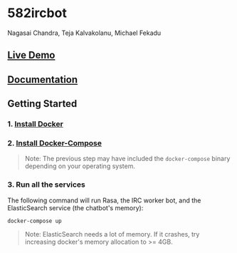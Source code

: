 # 582ircbot

Nagasai Chandra, Teja Kalvakolanu, Michael Fekadu

## [Live Demo][1]

## [Documentation][2]

## Getting Started

### 1. [Install Docker][3]

### 2. [Install Docker-Compose][4]

> Note: The previous step may have included the `docker-compose` binary depending on your operating system.

### 3. Run all the services

The following command will run Rasa, the IRC worker bot, and the ElasticSearch service (the chatbot's memory):

```
docker-compose up
```

> Note: ElasticSearch needs a lot of memory. If it crashes, try increasing docker's memory allocation to >= 4GB.

[1]: #todo_insert_link
[2]: https://docs.google.com/document/d/1HJUQnLS-hRGTet0bFHm_5Sb3HJGqVXNRrpmMoM_1mDc/edit#heading=h.e2w1gjkkqb4z
[3]: https://docs.docker.com/get-docker/
[4]: https://docs.docker.com/compose/install/
[5]: #todo_insert_link
[6]: #todo_insert_link
[7]: #todo_insert_link
